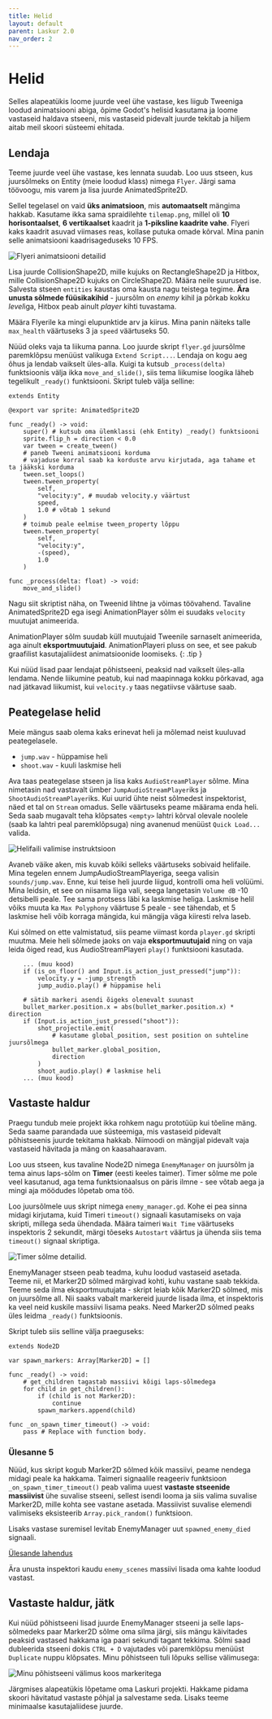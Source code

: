 ```yaml
---
title: Helid
layout: default
parent: Laskur 2.0
nav_order: 2
---
```


# Helid

Selles alapeatükis loome juurde veel ühe vastase, kes liigub Tweeniga loodud animatsiooni abiga, õpime Godot's helisid kasutama ja loome vastaseid haldava stseeni, mis vastaseid pidevalt juurde tekitab ja hiljem aitab meil skoori süsteemi ehitada.

## Lendaja

Teeme juurde veel ühe vastase, kes lennata suudab. Loo uus stseen, kus juursõlmeks on Entity (meie loodud klass) nimega `Flyer`. Järgi sama töövoogu, mis varem ja lisa juurde AnimatedSprite2D.

Sellel tegelasel on vaid **üks animatsioon**, mis **automaatselt** mängima hakkab. Kasutame ikka sama spraidilehte `tilemap.png`, millel oli **10 horisontaalset**, **6 vertikaalset** kaadrit ja **1-piksline kaadrite vahe**. Flyeri kaks kaadrit asuvad viimases reas, kollase putuka omade kõrval. Mina panin selle animatsiooni kaadrisageduseks 10 FPS.

![Flyeri animatsiooni detailid](./pildid/helid/flyer-animatsioon.png)

Lisa juurde CollisionShape2D, mille kujuks on RectangleShape2D ja Hitbox, mille CollisionShape2D kujuks on CircleShape2D. Määra neile suurused ise. Salvesta stseen `entities` kaustas oma kausta nagu teistega tegime. **Ära unusta sõlmede füüsikakihid** - juursõlm on *enemy* kihil ja põrkab kokku *level*iga, Hitbox peab ainult *player* kihti tuvastama.

Määra Flyerile ka mingi elupunktide arv ja kiirus. Mina panin näiteks talle `max_health` väärtuseks 3 ja `speed` väärtuseks 50.

Nüüd oleks vaja ta liikuma panna. Loo juurde skript `flyer.gd` juursõlme paremklõpsu menüüst valikuga `Extend Script...`. Lendaja on kogu aeg õhus ja lendab vaikselt üles-alla. Kuigi ta kutsub `_process(delta)` funktsioonis välja ikka `move_and_slide()`, siis tema liikumise loogika läheb tegelikult `_ready()` funktsiooni. Skript tuleb välja selline:

```gdscript
extends Entity

@export var sprite: AnimatedSprite2D

func _ready() -> void:
	super() # kutsub oma ülemklassi (ehk Entity) _ready() funktsiooni
	sprite.flip_h = direction < 0.0
	var tween = create_tween()
	# paneb Tweeni animatsiooni korduma
	# vajaduse korral saab ka korduste arvu kirjutada, aga tahame et ta jääkski korduma
	tween.set_loops()
	tween.tween_property(
		self,
		"velocity:y", # muudab velocity.y väärtust
		speed,
		1.0 # võtab 1 sekund
	)
	# toimub peale eelmise tween_property lõppu
	tween.tween_property(
		self,
		"velocity:y",
		-(speed),
		1.0
	)

func _process(delta: float) -> void:
	move_and_slide()
```

Nagu siit skriptist näha, on Tweenid lihtne ja võimas töövahend. Tavaline AnimatedSprite2D ega isegi AnimationPlayer sõlm ei suudaks `velocity` muutujat animeerida.

AnimationPlayer sõlm suudab küll muutujaid Tweenile sarnaselt animeerida, aga ainult **eksportmuutujaid**. AnimationPlayeri pluss on see, et see pakub graafilist kasutajaliidest animatsioonide loomiseks.
{: .tip }

Kui nüüd lisad paar lendajat põhistseeni, peaksid nad vaikselt üles-alla lendama. Nende liikumine peatub, kui nad maapinnaga kokku põrkavad, aga nad jätkavad liikumist, kui `velocity.y` taas negatiivse väärtuse saab.

## Peategelase helid

Meie mängus saab olema kaks erinevat heli ja mõlemad neist kuuluvad peategelasele.

-	`jump.wav` - hüppamise heli
-	`shoot.wav` - kuuli laskmise heli

Ava taas peategelase stseen ja lisa kaks `AudioStreamPlayer` sõlme. Mina nimetasin nad vastavalt ümber `JumpAudioStreamPlayer`iks ja `ShootAudioStreamPlayer`iks. Kui uurid ühte neist sõlmedest inspektorist, näed et tal on `Stream` omadus. Selle väärtuseks peame määrama enda heli. Seda saab mugavalt teha klõpsates `<empty>` lahtri kõrval olevale noolele (saab ka lahtri peal paremklõpsuga) ning avanenud menüüst `Quick Load...` valida.

![Helifaili valimise instruktsioon](./pildid/helid/helifaili-valimine.png)

Avaneb väike aken, mis kuvab kõiki selleks väärtuseks sobivaid helifaile. Mina tegelen ennem JumpAudioStreamPlayeriga, seega valisin `sounds/jump.wav`. Enne, kui teise heli juurde liigud, kontrolli oma heli volüümi. Mina leidsin, et see on niisama liiga vali, seega langetasin `Volume dB` -10 detsibelli peale. Tee sama protsess läbi ka laskmise heliga. Laskmise helil võiks muuta ka `Max Polyphony` väärtuse 5 peale - see tähendab, et 5 laskmise heli võib korraga mängida, kui mängija väga kiiresti relva laseb.

Kui sõlmed on ette valmistatud, siis peame viimast korda `player.gd` skripti muutma. Meie heli sõlmede jaoks on vaja **eksportmuutujaid** ning on vaja leida õiged read, kus AudioStreamPlayeri `play()` funktsiooni kasutada.

```gdscript
	... (muu kood)
	if (is_on_floor() and Input.is_action_just_pressed("jump")):
		velocity.y = -jump_strength
		jump_audio.play() # hüppamise heli
	
	# sätib markeri asendi õigeks olenevalt suunast
	bullet_marker.position.x = abs(bullet_marker.position.x) * direction
	if (Input.is_action_just_pressed("shoot")):
		shot_projectile.emit(
			# kasutame global_position, sest position on suhteline juursõlmega
			bullet_marker.global_position,
			direction
		)
		shoot_audio.play() # laskmise heli
	... (muu kood)
```

## Vastaste haldur

Praegu tundub meie projekt ikka rohkem nagu prototüüp kui tõeline mäng. Seda saame parandada uue süsteemiga, mis vastaseid pidevalt põhistseenis juurde tekitama hakkab. Niimoodi on mängijal pidevalt vaja vastaseid hävitada ja mäng on kaasahaaravam.

Loo uus stseen, kus tavaline Node2D nimega `EnemyManager` on juursõlm ja tema ainus laps-sõlm on **Timer** (eesti keeles taimer). Timer sõlme me pole veel kasutanud, aga tema funktsionaalsus on päris ilmne - see võtab aega ja mingi aja möödudes lõpetab oma töö.

Loo juursõlmele uus skript nimega `enemy_manager.gd`. Kohe ei pea sinna midagi kirjutama, kuid Timeri `timeout()` signaali kasutamiseks on vaja skripti, millega seda ühendada. Määra taimeri `Wait Time` väärtuseks inspektoris 2 sekundit, märgi tõeseks `Autostart` väärtus ja ühenda siis tema `timeout()` signaal skriptiga.

![Timer sõlme detailid.](./pildid/helid/taimeri-detailid.png)

EnemyManager stseen peab teadma, kuhu loodud vastaseid asetada. Teeme nii, et Marker2D sõlmed märgivad kohti, kuhu vastane saab tekkida. Teeme seda ilma eksportmuutujata - skript leiab kõik Marker2D sõlmed, mis on juursõlme all. Nii saaks vabalt markereid juurde lisada ilma, et inspektoris ka veel neid kuskile massiivi lisama peaks. Need Marker2D sõlmed peaks üles leidma `_ready()` funktsioonis.

Skript tuleb siis selline välja praeguseks:

```gdscript
extends Node2D

var spawn_markers: Array[Marker2D] = []

func _ready() -> void:
	# get_children tagastab massiivi kõigi laps-sõlmedega
	for child in get_children():
		if (child is not Marker2D):
			continue
		spawn_markers.append(child)

func _on_spawn_timer_timeout() -> void:
	pass # Replace with function body.
```

### Ülesanne 5

Nüüd, kus skript kogub Marker2D sõlmed kõik massiivi, peame nendega midagi peale ka hakkama. Taimeri signaalile reageeriv funktsioon `_on_spawn_timer_timeout()` peab valima uuest **vastaste stseenide massiivist** ühe suvalise stseeni, sellest isendi looma ja siis valima suvalise Marker2D, mille kohta see vastane asetada. Massiivist suvalise elemendi valimiseks eksisteerib `Array.pick_random()` funktsioon.

Lisaks vastase suremisel levitab EnemyManager uut `spawned_enemy_died` signaali.

[Ülesande lahendus](../lahendused/ulesanne-5)

Ära unusta inspektori kaudu `enemy_scenes` massiivi lisada oma kahte loodud vastast.

## Vastaste haldur, jätk

Kui nüüd põhistseeni lisad juurde EnemyManager stseeni ja selle laps-sõlmedeks paar Marker2D sõlme oma silma järgi, siis mängu käivitades peaksid vastased hakkama iga paari sekundi tagant tekkima. Sõlmi saad dubleerida stseeni dokis `CTRL + D` vajutades või paremklõpsu menüüst `Duplicate` nuppu klõpsates. Minu põhistseen tuli lõpuks sellise välimusega:

![Minu põhistseeni välimus koos markeritega](./pildid/helid/pohistseen-markeritega.png)

Järgmises alapeatükis lõpetame oma Laskuri projekti. Hakkame pidama skoori hävitatud vastaste põhjal ja salvestame seda. Lisaks teeme minimaalse kasutajaliidese juurde.